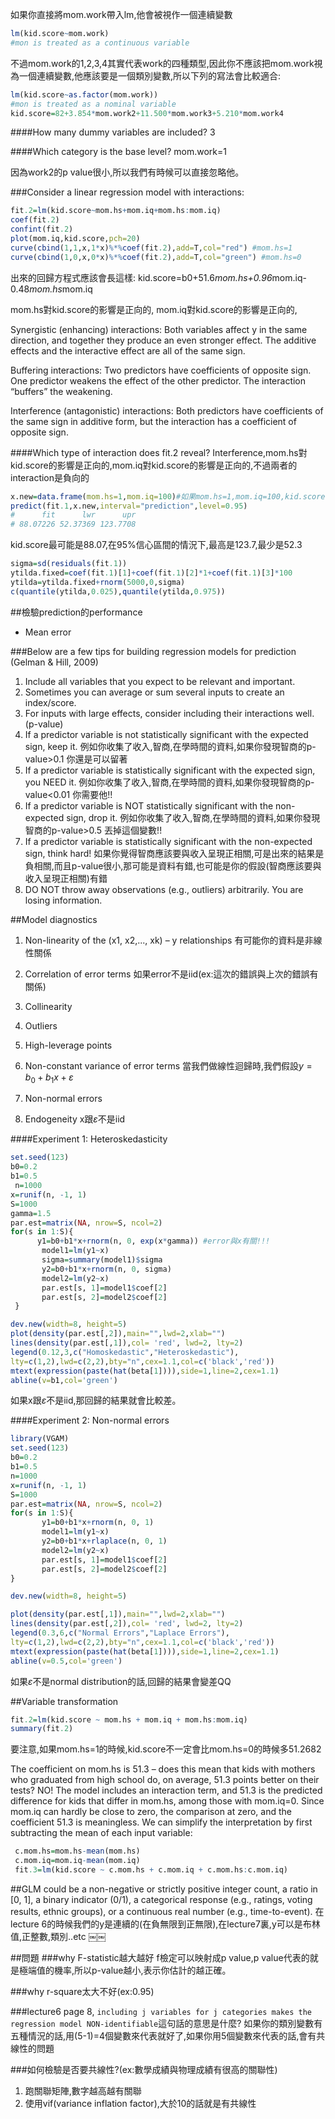 如果你直接將mom.work帶入lm,他會被視作一個連續變數
```r
lm(kid.score~mom.work)
#mon is treated as a continuous variable

```

不過mom.work的1,2,3,4其實代表work的四種類型,因此你不應該把mom.work視為一個連續變數,他應該要是一個類別變數,所以下列的寫法會比較適合:

```r
lm(kid.score~as.factor(mom.work))
#mon is treated as a nominal variable
kid.score=82+3.854*mom.work2+11.500*mom.work3+5.210*mom.work4
```

####How many dummy variables are included? 
3

####Which category is the base level?
mom.work=1

因為work2的p value很小,所以我們有時候可以直接忽略他。

###Consider a linear regression model with interactions:
```r
fit.2=lm(kid.score~mom.hs+mom.iq+mom.hs:mom.iq)
coef(fit.2)
confint(fit.2)
plot(mom.iq,kid.score,pch=20)
curve(cbind(1,1,x,1*x)%*%coef(fit.2),add=T,col="red") #mom.hs=1
curve(cbind(1,0,x,0*x)%*%coef(fit.2),add=T,col="green") #mom.hs=0
```
出來的回歸方程式應該會長這樣:
kid.score=b0+51.6*mom.hs+0.96*mom.iq-0.48*mom.hs*mom.iq

mom.hs對kid.score的影響是正向的,
mom.iq對kid.score的影響是正向的,


Synergistic (enhancing) interactions: Both variables affect y in the same direction, and together they produce an even stronger effect. The additive effects and the interactive effect are all of the same sign.

Buffering interactions: Two predictors have coefficients of opposite sign. One predictor weakens the effect of the other predictor. The interaction “buffers” the weakening. 

Interference (antagonistic) interactions: Both predictors have coefficients of the same sign in additive form, but the interaction has a coefficient of opposite sign.

####Which type of interaction does fit.2 reveal?
Interference,mom.hs對kid.score的影響是正向的,mom.iq對kid.score的影響是正向的,不過兩者的interaction是負向的



```r
x.new=data.frame(mom.hs=1,mom.iq=100)#如果mom.hs=1,mom.iq=100,kid.score會是多少?
predict(fit.1,x.new,interval="prediction",level=0.95)
#      fit      lwr      upr
# 88.07226 52.37369 123.7708
```

kid.score最可能是88.07,在95%信心區間的情況下,最高是123.7,最少是52.3


```r
sigma=sd(residuals(fit.1))
ytilda.fixed=coef(fit.1)[1]+coef(fit.1)[2]*1+coef(fit.1)[3]*100
ytilda=ytilda.fixed+rnorm(5000,0,sigma)
c(quantile(ytilda,0.025),quantile(ytilda,0.975))
```


##檢驗prediction的performance

* Mean error

###Below are a few tips for building regression models for prediction (Gelman & Hill, 2009)
1. Include all variables that you expect to be relevant and important.
2. Sometimes you can average or sum several inputs to create an index/score.
3. For inputs with large effects, consider including their interactions well.(p-value)
4. If a predictor variable is not statistically significant with the expected sign, keep it.
例如你收集了收入,智商,在學時間的資料,如果你發現智商的p-value>0.1 你還是可以留著
5. If a predictor variable is statistically significant with the expected sign, you NEED it.
例如你收集了收入,智商,在學時間的資料,如果你發現智商的p-value<0.01 你需要他!!
6. If a predictor variable is NOT statistically significant with the non-expected sign, drop it.
例如你收集了收入,智商,在學時間的資料,如果你發現智商的p-value>0.5 丟掉這個變數!!
7. If a predictor variable is statistically significant with the non-expected sign, think hard!
如果你覺得智商應該要與收入呈現正相關,可是出來的結果是負相關,而且p-value很小,那可能是資料有錯,也可能是你的假設(智商應該要與收入呈現正相關)有錯
8. DO NOT throw away observations (e.g., outliers) arbitrarily. You are losing information.

##Model diagnostics

1. Non-linearity of the (x1, x2,..., xk) – y relationships
有可能你的資料是非線性關係

2. Correlation of error terms 
如果error不是iid(ex:這次的錯誤與上次的錯誤有關係)

3. Collinearity

4. Outliers

5. High-leverage points

6. Non-constant variance of error terms 
當我們做線性迴歸時,我們假設$y=b_0+b_1x+\varepsilon$
7. Non-normal errors
8. Endogeneity
x跟$\varepsilon$不是iid

####Experiment 1: Heteroskedasticity
```r
set.seed(123)
b0=0.2
b1=0.5
 n=1000
x=runif(n, -1, 1)
S=1000
gamma=1.5
par.est=matrix(NA, nrow=S, ncol=2)
for(s in 1:S){
      y1=b0+b1*x+rnorm(n, 0, exp(x*gamma)) #error與x有關!!!
       model1=lm(y1~x)
       sigma=summary(model1)$sigma
       y2=b0+b1*x+rnorm(n, 0, sigma)
       model2=lm(y2~x)
       par.est[s, 1]=model1$coef[2]
       par.est[s, 2]=model2$coef[2] 
 }

dev.new(width=8, height=5)
plot(density(par.est[,2]),main="",lwd=2,xlab="")
lines(density(par.est[,1]),col= 'red', lwd=2, lty=2)
legend(0.12,3,c("Homoskedastic","Heteroskedastic"),
lty=c(1,2),lwd=c(2,2),bty="n",cex=1.1,col=c('black','red'))
mtext(expression(paste(hat(beta[1]))),side=1,line=2,cex=1.1)
abline(v=b1,col='green')
```
如果x跟$\varepsilon$不是iid,那回歸的結果就會比較差。

####Experiment 2: Non-normal errors
```r
library(VGAM)
set.seed(123)
b0=0.2
b1=0.5
n=1000
x=runif(n, -1, 1)
S=1000
par.est=matrix(NA, nrow=S, ncol=2)
for(s in 1:S){
       y1=b0+b1*x+rnorm(n, 0, 1)
       model1=lm(y1~x)
       y2=b0+b1*x+rlaplace(n, 0, 1)
       model2=lm(y2~x)
       par.est[s, 1]=model1$coef[2]
       par.est[s, 2]=model2$coef[2] 
}

dev.new(width=8, height=5)

plot(density(par.est[,1]),main="",lwd=2,xlab="")
lines(density(par.est[,2]),col= 'red', lwd=2, lty=2)
legend(0.3,6,c("Normal Errors","Laplace Errors"),
lty=c(1,2),lwd=c(2,2),bty="n",cex=1.1,col=c('black','red'))
mtext(expression(paste(hat(beta[1]))),side=1,line=2,cex=1.1)
abline(v=0.5,col='green')
```

如果$\varepsilon$不是normal distribution的話,回歸的結果會變差QQ

##Variable transformation
```r
fit.2=lm(kid.score ~ mom.hs + mom.iq + mom.hs:mom.iq)
summary(fit.2)
```
要注意,如果mom.hs=1的時候,kid.score不一定會比mom.hs=0的時候多51.2682

The coefficient on mom.hs is 51.3 – does this mean that kids with mothers who graduated from high school do, on average, 51.3 points better on their tests?
NO! The model includes an interaction term, and 51.3 is the predicted difference for kids that differ in mom.hs, among those with mom.iq=0. Since mom.iq can hardly be close to zero, the comparison at zero, and the coefficient 51.3 is meaningless.
We can simplify the interpretation by first subtracting the mean of each input variable:
```r
 c.mom.hs=mom.hs-mean(mom.hs)
 c.mom.iq=mom.iq-mean(mom.iq)
 fit.3=lm(kid.score ~ c.mom.hs + c.mom.iq + c.mom.hs:c.mom.iq)
```

##GLM
could be a non-negative or
strictly positive integer count, a ratio in [0, 1], a binary indicator (0/1), a categorical response (e.g., ratings, voting results, ethnic groups), or a continuous real number (e.g., time-to-event).
在lecture 6的時候我們的y是連續的(在負無限到正無限),在lecture7裏,y可以是布林值,正整數,類別..etc
￼￼


##問題
###why F-statistic越大越好
f檢定可以映射成p value,p value代表的就是極端值的機率,所以p-value越小,表示你估計的越正確。

###why r-square太大不好(ex:0.95)

###lecture6 page 8, `including j variables for j categories makes the regression model NON-identifiable`這句話的意思是什麼?
如果你的類別變數有五種情況的話,用(5-1)=4個變數來代表就好了,如果你用5個變數來代表的話,會有共線性的問題

###如何檢驗是否要共線性?(ex:數學成績與物理成績有很高的關聯性)
1. 跑關聯矩陣,數字越高越有關聯
2. 使用vif(variance inflation factor),大於10的話就是有共線性

